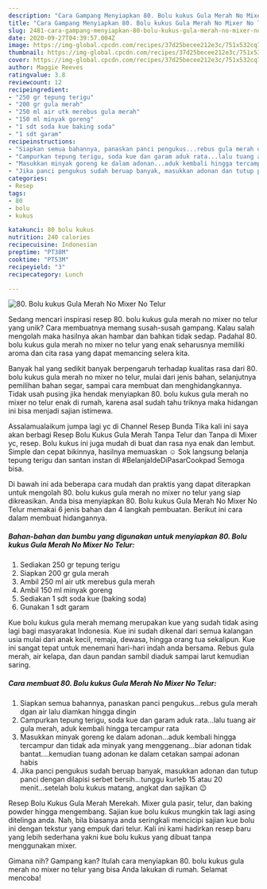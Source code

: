 ```yaml
---
description: "Cara Gampang Menyiapkan 80. Bolu kukus Gula Merah No Mixer No Telur yang Menggugah Selera"
title: "Cara Gampang Menyiapkan 80. Bolu kukus Gula Merah No Mixer No Telur yang Menggugah Selera"
slug: 2481-cara-gampang-menyiapkan-80-bolu-kukus-gula-merah-no-mixer-no-telur-yang-menggugah-selera
date: 2020-09-27T04:39:57.004Z
image: https://img-global.cpcdn.com/recipes/37d25becee212e3c/751x532cq70/80-bolu-kukus-gula-merah-no-mixer-no-telur-foto-resep-utama.jpg
thumbnail: https://img-global.cpcdn.com/recipes/37d25becee212e3c/751x532cq70/80-bolu-kukus-gula-merah-no-mixer-no-telur-foto-resep-utama.jpg
cover: https://img-global.cpcdn.com/recipes/37d25becee212e3c/751x532cq70/80-bolu-kukus-gula-merah-no-mixer-no-telur-foto-resep-utama.jpg
author: Maggie Reeves
ratingvalue: 3.8
reviewcount: 12
recipeingredient:
- "250 gr tepung terigu"
- "200 gr gula merah"
- "250 ml air utk merebus gula merah"
- "150 ml minyak goreng"
- "1 sdt soda kue baking soda"
- "1 sdt garam"
recipeinstructions:
- "Siapkan semua bahannya, panaskan panci pengukus...rebus gula merah dgan air lalu diamkan hingga dingin"
- "Campurkan tepung terigu, soda kue dan garam aduk rata...lalu tuang air gula merah, aduk kembali hingga tercampur rata"
- "Masukkan minyak goreng ke dalam adonan...aduk kembali hingga tercampur dan tidak ada minyak yang menggenang...biar adonan tidak bantat....kemudian tuang adonan ke dalam cetakan sampai adonan habis"
- "Jika panci pengukus sudah beruap banyak, masukkan adonan dan tutup panci dengan dilapisi serbet bersih...tunggu kurleb 15 atau 20 menit...setelah bolu kukus matang, angkat dan sajikan 😉"
categories:
- Resep
tags:
- 80
- bolu
- kukus

katakunci: 80 bolu kukus 
nutrition: 240 calories
recipecuisine: Indonesian
preptime: "PT38M"
cooktime: "PT53M"
recipeyield: "3"
recipecategory: Lunch

---
```



![80. Bolu kukus Gula Merah No Mixer No Telur](https://img-global.cpcdn.com/recipes/37d25becee212e3c/751x532cq70/80-bolu-kukus-gula-merah-no-mixer-no-telur-foto-resep-utama.jpg)

Sedang mencari inspirasi resep 80. bolu kukus gula merah no mixer no telur yang unik? Cara membuatnya memang susah-susah gampang. Kalau salah mengolah maka hasilnya akan hambar dan bahkan tidak sedap. Padahal 80. bolu kukus gula merah no mixer no telur yang enak seharusnya memiliki aroma dan cita rasa yang dapat memancing selera kita.

Banyak hal yang sedikit banyak berpengaruh terhadap kualitas rasa dari 80. bolu kukus gula merah no mixer no telur, mulai dari jenis bahan, selanjutnya pemilihan bahan segar, sampai cara membuat dan menghidangkannya. Tidak usah pusing jika hendak menyiapkan 80. bolu kukus gula merah no mixer no telur enak di rumah, karena asal sudah tahu triknya maka hidangan ini bisa menjadi sajian istimewa.

Assalamualaikum jumpa lagi yc di Channel Resep Bunda Tika kali ini saya akan berbagi Resep Bolu Kukus Gula Merah Tanpa Telur dan Tanpa di Mixer yc, resep. Bolu kukus ini juga mudah di buat dan rasa nya enak dan lembut. Simple dan cepat bikinnya, hasilnya memuaskan ☺ Sok langsung belanja tepung terigu dan santan instan di #BelanjaIdeDiPasarCookpad Semoga bisa.


Di bawah ini ada beberapa cara mudah dan praktis yang dapat diterapkan untuk mengolah 80. bolu kukus gula merah no mixer no telur yang siap dikreasikan. Anda bisa menyiapkan 80. Bolu kukus Gula Merah No Mixer No Telur memakai 6 jenis bahan dan 4 langkah pembuatan. Berikut ini cara dalam membuat hidangannya.

<!--inarticleads1-->

##### Bahan-bahan dan bumbu yang digunakan untuk menyiapkan 80. Bolu kukus Gula Merah No Mixer No Telur:

1. Sediakan 250 gr tepung terigu
1. Siapkan 200 gr gula merah
1. Ambil 250 ml air utk merebus gula merah
1. Ambil 150 ml minyak goreng
1. Sediakan 1 sdt soda kue (baking soda)
1. Gunakan 1 sdt garam


Kue bolu kukus gula merah memang merupakan kue yang sudah tidak asing lagi bagi masyarakat Indonesia. Kue ini sudah dikenal dari semua kalangan usia mulai dari anak kecil, remaja, dewasa, hingga orang tua sekalipun. Kue ini sangat tepat untuk menemani hari-hari indah anda bersama. Rebus gula merah, air kelapa, dan daun pandan sambil diaduk sampai larut kemudian saring. 

<!--inarticleads2-->

##### Cara membuat 80. Bolu kukus Gula Merah No Mixer No Telur:

1. Siapkan semua bahannya, panaskan panci pengukus...rebus gula merah dgan air lalu diamkan hingga dingin
1. Campurkan tepung terigu, soda kue dan garam aduk rata...lalu tuang air gula merah, aduk kembali hingga tercampur rata
1. Masukkan minyak goreng ke dalam adonan...aduk kembali hingga tercampur dan tidak ada minyak yang menggenang...biar adonan tidak bantat....kemudian tuang adonan ke dalam cetakan sampai adonan habis
1. Jika panci pengukus sudah beruap banyak, masukkan adonan dan tutup panci dengan dilapisi serbet bersih...tunggu kurleb 15 atau 20 menit...setelah bolu kukus matang, angkat dan sajikan 😉


Resep Bolu Kukus Gula Merah Merekah. Mixer gula pasir, telur, dan baking powder hingga mengembang. Sajian kue bolu kukus mungkin tak lagi asing ditelinga anda. Nah, bila biasanya anda seringkali mencicipi sajian kue bolu ini dengan tekstur yang empuk dari telur. Kali ini kami hadirkan resep baru yang lebih sederhana yakni kue bolu kukus yang dibuat tanpa menggunakan mixer. 

Gimana nih? Gampang kan? Itulah cara menyiapkan 80. bolu kukus gula merah no mixer no telur yang bisa Anda lakukan di rumah. Selamat mencoba!

